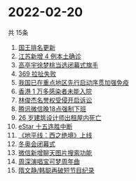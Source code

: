 # 2022-02-20
  共 15条

  <!-- BEGIN -->
  <!-- 最后更新时间:Sun Feb 20 2022 04:14:10 GMT+0000 (Coordinated Universal Time) -->
  1. [国王排名更新](https://www.zhihu.com/search?q=国王排名)
1. [江苏新增 4 例本土确诊](https://www.zhihu.com/search?q=江苏新增)
1. [高亭宇徐梦桃当选闭幕式旗手](https://www.zhihu.com/search?q=闭幕式旗手)
1. [369 拉扯失败](https://www.zhihu.com/search?q=tes)
1. [我国已在重点地区先行启动序贯加强免疫](https://www.zhihu.com/search?q=序贯加强免疫)
1. [香港 1 万多感染者未能入院](https://www.zhihu.com/search?q=香港疫情)
1. [ 林俊杰名誉权受侵开启诉讼](https://www.zhihu.com/search?q=林俊杰诉讼)
1. [腾讯微信晚18点强制下班](https://www.zhihu.com/search?q=腾讯微信)
1. [26 岁建筑设计师出租屋内死亡](https://www.zhihu.com/search?q=26岁建筑设计师)
1. [eStar 十五连胜中断](https://www.zhihu.com/search?q=eStar)
1. [《地平线：西之绝境》上线](https://www.zhihu.com/search?q=地平线西之绝境)
1. [冬奥会闭幕式](https://www.zhihu.com/search?q=冬奥会闭幕式)
1. [微信新增聊天图片搜索功能](https://www.zhihu.com/search?q=微信聊天图片搜索)
1. [周深演唱宝可梦周年曲](https://www.zhihu.com/search?q=宝可梦)
1. [隋文静/韩聪再破短节目纪录](https://www.zhihu.com/search?q=隋文静/韩聪)
  <!-- END -->
  
